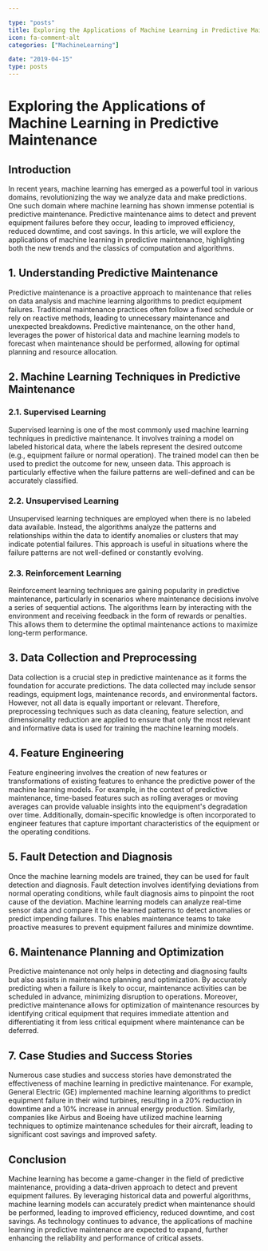 ```yaml
---

type: "posts"
title: Exploring the Applications of Machine Learning in Predictive Maintenance
icon: fa-comment-alt
categories: ["MachineLearning"]

date: "2019-04-15"
type: posts
---
```





# Exploring the Applications of Machine Learning in Predictive Maintenance

## Introduction

In recent years, machine learning has emerged as a powerful tool in various domains, revolutionizing the way we analyze data and make predictions. One such domain where machine learning has shown immense potential is predictive maintenance. Predictive maintenance aims to detect and prevent equipment failures before they occur, leading to improved efficiency, reduced downtime, and cost savings. In this article, we will explore the applications of machine learning in predictive maintenance, highlighting both the new trends and the classics of computation and algorithms.

## 1. Understanding Predictive Maintenance

Predictive maintenance is a proactive approach to maintenance that relies on data analysis and machine learning algorithms to predict equipment failures. Traditional maintenance practices often follow a fixed schedule or rely on reactive methods, leading to unnecessary maintenance and unexpected breakdowns. Predictive maintenance, on the other hand, leverages the power of historical data and machine learning models to forecast when maintenance should be performed, allowing for optimal planning and resource allocation.

## 2. Machine Learning Techniques in Predictive Maintenance

### 2.1. Supervised Learning

Supervised learning is one of the most commonly used machine learning techniques in predictive maintenance. It involves training a model on labeled historical data, where the labels represent the desired outcome (e.g., equipment failure or normal operation). The trained model can then be used to predict the outcome for new, unseen data. This approach is particularly effective when the failure patterns are well-defined and can be accurately classified.

### 2.2. Unsupervised Learning

Unsupervised learning techniques are employed when there is no labeled data available. Instead, the algorithms analyze the patterns and relationships within the data to identify anomalies or clusters that may indicate potential failures. This approach is useful in situations where the failure patterns are not well-defined or constantly evolving.

### 2.3. Reinforcement Learning

Reinforcement learning techniques are gaining popularity in predictive maintenance, particularly in scenarios where maintenance decisions involve a series of sequential actions. The algorithms learn by interacting with the environment and receiving feedback in the form of rewards or penalties. This allows them to determine the optimal maintenance actions to maximize long-term performance.

## 3. Data Collection and Preprocessing

Data collection is a crucial step in predictive maintenance as it forms the foundation for accurate predictions. The data collected may include sensor readings, equipment logs, maintenance records, and environmental factors. However, not all data is equally important or relevant. Therefore, preprocessing techniques such as data cleaning, feature selection, and dimensionality reduction are applied to ensure that only the most relevant and informative data is used for training the machine learning models.

## 4. Feature Engineering

Feature engineering involves the creation of new features or transformations of existing features to enhance the predictive power of the machine learning models. For example, in the context of predictive maintenance, time-based features such as rolling averages or moving averages can provide valuable insights into the equipment's degradation over time. Additionally, domain-specific knowledge is often incorporated to engineer features that capture important characteristics of the equipment or the operating conditions.

## 5. Fault Detection and Diagnosis

Once the machine learning models are trained, they can be used for fault detection and diagnosis. Fault detection involves identifying deviations from normal operating conditions, while fault diagnosis aims to pinpoint the root cause of the deviation. Machine learning models can analyze real-time sensor data and compare it to the learned patterns to detect anomalies or predict impending failures. This enables maintenance teams to take proactive measures to prevent equipment failures and minimize downtime.

## 6. Maintenance Planning and Optimization

Predictive maintenance not only helps in detecting and diagnosing faults but also assists in maintenance planning and optimization. By accurately predicting when a failure is likely to occur, maintenance activities can be scheduled in advance, minimizing disruption to operations. Moreover, predictive maintenance allows for optimization of maintenance resources by identifying critical equipment that requires immediate attention and differentiating it from less critical equipment where maintenance can be deferred.

## 7. Case Studies and Success Stories

Numerous case studies and success stories have demonstrated the effectiveness of machine learning in predictive maintenance. For example, General Electric (GE) implemented machine learning algorithms to predict equipment failure in their wind turbines, resulting in a 20% reduction in downtime and a 10% increase in annual energy production. Similarly, companies like Airbus and Boeing have utilized machine learning techniques to optimize maintenance schedules for their aircraft, leading to significant cost savings and improved safety.

## Conclusion

Machine learning has become a game-changer in the field of predictive maintenance, providing a data-driven approach to detect and prevent equipment failures. By leveraging historical data and powerful algorithms, machine learning models can accurately predict when maintenance should be performed, leading to improved efficiency, reduced downtime, and cost savings. As technology continues to advance, the applications of machine learning in predictive maintenance are expected to expand, further enhancing the reliability and performance of critical assets.